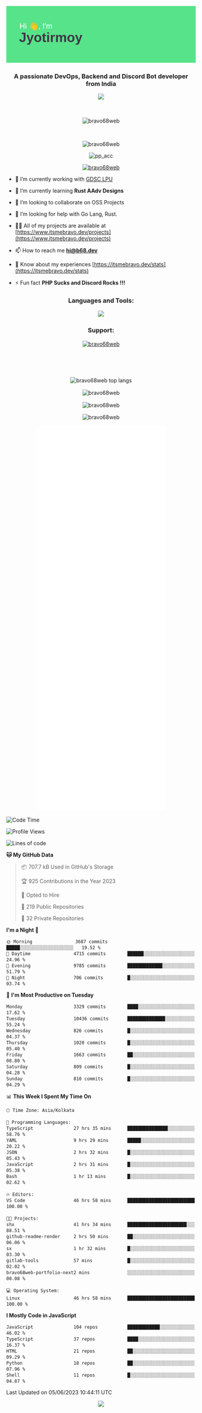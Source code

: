 <p align="center"><img src="header.png"></p>
<h3 align="center">A passionate DevOps, Backend and Discord Bot developer from India</h3>

<p align="center"><a href="https://discord.com/users/457039372009865226"><img src="https://lanyard-profile-readme.vercel.app/api/457039372009865226"></a></p>
                           
<br>
<p align="center"> <img src="https://komarev.com/ghpvc/?username=bravo68web&label=Profile%20views&color=0e75b6&style=flat" alt="bravo68web" /> </p>
<br>


<p align="center"><img src="https://github-profile-trophy.vercel.app/?username=bravo68web&theme=discord&column=3&row=2" alt="bravo68web" /> </p>
<p align="center"><img src="https://osu-embed.b68dev.xyz/pp_acc" alt="pp_acc" /> </p>

<p align="center"> <a href="https://twitter.com/bravo68web" target="blank"><img src="https://img.shields.io/twitter/follow/bravo68web?logo=twitter&style=for-the-badge" alt="bravo68web" /></a> </p>

- 🔭 I’m currently working with [GDSC LPU](https://gdsclpu.live/)

- 🌱 I’m currently learning **Rust AAdv Designs**

- 👯 I’m looking to collaborate on OSS Projects

- 🤝 I’m looking for help with Go Lang, Rust.

- 👨‍💻 All of my projects are available at [https://www.itsmebravo.dev/projects](https://www.itsmebravo.dev/projects)

<!-- - 💬 Ask me about **DF Techs** -->

- 📫 How to reach me **hi@b68.dev**

- 📄 Know about my experiences [https://itsmebravo.dev/stats](https://itsmebravo.dev/stats)

- ⚡ Fun fact **PHP Sucks and Discord Rocks !!!**

<h3 align="center">Languages and Tools:</h3>
<p align="center"> 
<img src="https://skillicons.dev/icons?i=aws,bash,c,cs,cpp,cloudflare,css,dart,devto,discord,bots,docker,electron,ember,emotion,express,fastapi,figma,firebase,flask,gcp,git,github,githubactions,go,gitlab,graphql,heroku,html,ai,ipfs,js,jest,linux,md,mastodon,mongodb,neovim,netlify,nextjs,nginx,nodejs,postgres,postman,powershell,py,react,redis,regex,replit,rocket,rust,sqlite,mysql,stackoverflow,styledcomponents,supabase,sentry,solidity,svg,tailwind,tauri,twitter,ts,unity,v,vercel,vim,vite,wasm,webpack,workers&perline=8&theme=dark" />
</p>

<h3 align="center">Support:</h3>
<p align="center"><a href="https://www.buymeacoffee.com/bravo68web"> <img align="center" src="https://cdn.buymeacoffee.com/buttons/v2/default-yellow.png" height="50" width="210" alt="bravo68web" /></a></p><br><br>
<br>

<p align="center"> <img align="center" src="https://github-readme-stats-sync.vercel.app/api/top-langs?username=bravo68web&count_private=true&show_icons=true&theme=radical&border_radius=10&&langs_count=10&layout=compact" alt="bravo68web top langs" /></p>

<p align="center"> <img align="center" src="https://github-readme-stats-sync.vercel.app/api?username=bravo68web&count_private=true&show_icons=true&theme=radical&border_radius=10" alt="bravo68web" /></p>

<p align="center"> <img align="center" src="https://github-readme-streak-stats.herokuapp.com?user=bravo68web&theme=dracula&hide_border=true" alt="bravo68web" /></p>

<p align="center"> <img align="center" src="https://github-readme-stats-sync.vercel.app/api/wakatime?username=bravo68web&count_private=true&show_icons=true&theme=aura_dark&border_radius=10&&langs_count=10&layout=compact&range=last_7_days" alt="bravo68web" /></p>

<p align="center"><img src="https://raw.githubusercontent.com/BRAVO68WEB/BRAVO68WEB/master/github-metrics.svg"></p>

<!--START_SECTION:waka-->
![Code Time](http://img.shields.io/badge/Code%20Time-4%2C831%20hrs%2041%20mins-blue)

![Profile Views](http://img.shields.io/badge/Profile%20Views-55-blue)

![Lines of code](https://img.shields.io/badge/From%20Hello%20World%20I%27ve%20Written-58.1%20million%20lines%20of%20code-blue)

**🐱 My GitHub Data** 

> 📦 707.7 kB Used in GitHub's Storage 
 > 
> 🏆 925 Contributions in the Year 2023
 > 
> 💼 Opted to Hire
 > 
> 📜 219 Public Repositories 
 > 
> 🔑 32 Private Repositories 
 > 
**I'm a Night 🦉** 

```text
🌞 Morning                3687 commits        █████░░░░░░░░░░░░░░░░░░░░   19.52 % 
🌆 Daytime                4715 commits        ██████░░░░░░░░░░░░░░░░░░░   24.96 % 
🌃 Evening                9785 commits        █████████████░░░░░░░░░░░░   51.79 % 
🌙 Night                  706 commits         █░░░░░░░░░░░░░░░░░░░░░░░░   03.74 % 
```
📅 **I'm Most Productive on Tuesday** 

```text
Monday                   3329 commits        ████░░░░░░░░░░░░░░░░░░░░░   17.62 % 
Tuesday                  10436 commits       ██████████████░░░░░░░░░░░   55.24 % 
Wednesday                826 commits         █░░░░░░░░░░░░░░░░░░░░░░░░   04.37 % 
Thursday                 1020 commits        █░░░░░░░░░░░░░░░░░░░░░░░░   05.40 % 
Friday                   1663 commits        ██░░░░░░░░░░░░░░░░░░░░░░░   08.80 % 
Saturday                 809 commits         █░░░░░░░░░░░░░░░░░░░░░░░░   04.28 % 
Sunday                   810 commits         █░░░░░░░░░░░░░░░░░░░░░░░░   04.29 % 
```


📊 **This Week I Spent My Time On** 

```text
🕑︎ Time Zone: Asia/Kolkata

💬 Programming Languages: 
TypeScript               27 hrs 35 mins      ███████████████░░░░░░░░░░   58.76 % 
YAML                     9 hrs 29 mins       █████░░░░░░░░░░░░░░░░░░░░   20.22 % 
JSON                     2 hrs 32 mins       █░░░░░░░░░░░░░░░░░░░░░░░░   05.43 % 
JavaScript               2 hrs 31 mins       █░░░░░░░░░░░░░░░░░░░░░░░░   05.38 % 
Bash                     1 hr 13 mins        █░░░░░░░░░░░░░░░░░░░░░░░░   02.62 % 

🔥 Editors: 
VS Code                  46 hrs 58 mins      █████████████████████████   100.00 % 

🐱‍💻 Projects: 
shx                      41 hrs 34 mins      ██████████████████████░░░   88.51 % 
github-readme-render     2 hrs 50 mins       ██░░░░░░░░░░░░░░░░░░░░░░░   06.06 % 
sx                       1 hr 32 mins        █░░░░░░░░░░░░░░░░░░░░░░░░   03.30 % 
gitlab-tools             57 mins             █░░░░░░░░░░░░░░░░░░░░░░░░   02.02 % 
bravo68web-portfolio-next2 mins              ░░░░░░░░░░░░░░░░░░░░░░░░░   00.08 % 

💻 Operating System: 
Linux                    46 hrs 58 mins      █████████████████████████   100.00 % 
```

**I Mostly Code in JavaScript** 

```text
JavaScript               104 repos           ████████████░░░░░░░░░░░░░   46.02 % 
TypeScript               37 repos            ████░░░░░░░░░░░░░░░░░░░░░   16.37 % 
HTML                     21 repos            ██░░░░░░░░░░░░░░░░░░░░░░░   09.29 % 
Python                   18 repos            ██░░░░░░░░░░░░░░░░░░░░░░░   07.96 % 
Shell                    11 repos            █░░░░░░░░░░░░░░░░░░░░░░░░   04.87 % 
```




 Last Updated on 05/06/2023 10:44:11 UTC
<!--END_SECTION:waka-->

<p align="center"><img src="https://bravo68web.me/images/header_.png"></p>

